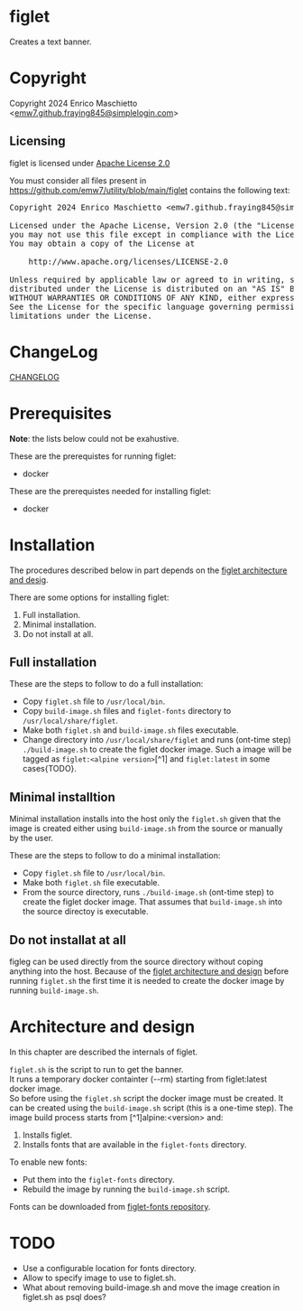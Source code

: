 # figlet

Creates a text banner.

# Copyright

Copyright 2024 Enrico Maschietto &lt;emw7.github.fraying845@simplelogin.com&gt;

## Licensing

figlet is licensed under [Apache License 2.0](../LICENSE)

You must consider all files present in https://github.com/emw7/utility/blob/main/figlet contains the following text:

<pre>
Copyright 2024 Enrico Maschietto &lt;emw7.github.fraying845@simplelogin.com&gt;

Licensed under the Apache License, Version 2.0 (the "License");
you may not use this file except in compliance with the License.
You may obtain a copy of the License at

    http://www.apache.org/licenses/LICENSE-2.0

Unless required by applicable law or agreed to in writing, software
distributed under the License is distributed on an "AS IS" BASIS,
WITHOUT WARRANTIES OR CONDITIONS OF ANY KIND, either express or implied.
See the License for the specific language governing permissions and
limitations under the License.
</pre>

# ChangeLog

[CHANGELOG](./CHANGELOG)

# Prerequisites

**Note**: the lists below could not be exahustive.

These are the prerequistes for running figlet:
- docker

These are the prerequistes needed for installing figlet:
- docker

# Installation

The procedures described below in part depends on the [figlet architecture and desig](#architecture-and-design).

There are some options for installing figlet:
1. Full installation.
1. Minimal installation.
1. Do not install at all.

## Full installation

These are the steps to follow to do a  full installation:
- Copy `figlet.sh` file to `/usr/local/bin`.
- Copy `build-image.sh` files and `figlet-fonts` directory to `/usr/local/share/figlet`.  
- Make both `figlet.sh` and `build-image.sh` files executable.  
- Change directory into `/usr/local/share/figlet` and runs (ont-time step) `./build-image.sh` to create the figlet docker image. Such a image will be tagged as `figlet:<alpine version>`[^1] and `figlet:latest` in some cases{TODO}.

## Minimal installtion

Minimal installation installs into the host only the `figlet.sh` given that the image is created either using `build-image.sh` from the source or manually by the user.

These are the steps to follow to do a minimal installation:
- Copy `figlet.sh` file to `/usr/local/bin`.
- Make both `figlet.sh` file executable.  
- From the source directory, runs `./build-image.sh` (ont-time step) to create the figlet docker image. That assumes that `build-image.sh` into the source directoy is executable.

## Do not installat at all

figleg can be used directly from the source directory without coping anything into the host. Because of the [figlet architecture and design](#architecture-and-design) before running `figlet.sh` the first time it is needed to create the docker image by running `build-image.sh`.

# Architecture and design

In this chapter are described the internals of figlet.

`figlet.sh` is the script to run to get the banner.  
It runs a temporary docker containter (--rm) starting from figlet:latest docker image.  
So before using the `figlet.sh` script the docker image must be created. It can be created using the `build-image.sh` script (this is a one-time step).
The image build process starts from [^1]alpine:&lt;version&gt; and:
1. Installs figlet.
1. Installs fonts that are available in the `figlet-fonts` directory.

To enable new fonts:
- Put them into the `figlet-fonts` directory.
- Rebuild the image by running the `build-image.sh` script.

Fonts can be downloaded from [figlet-fonts repository](https://github.com/xero/figlet-fonts/tree/master).

# TODO

- Use a configurable location for fonts directory.
- Allow to specify image to use to figlet.sh.
- What about removing build-image.sh and move the image creation in figlet.sh as psql does?
